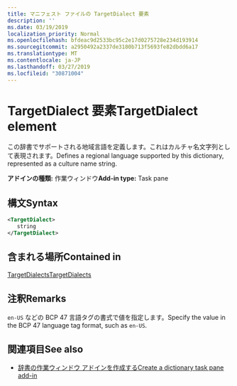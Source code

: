```yaml
---
title: マニフェスト ファイルの TargetDialect 要素
description: ''
ms.date: 03/19/2019
localization_priority: Normal
ms.openlocfilehash: bfdeac9d2533bc95c2e17d0275728e234d193914
ms.sourcegitcommit: a2950492a2337de3180b713f5693fe82dbdd6a17
ms.translationtype: MT
ms.contentlocale: ja-JP
ms.lasthandoff: 03/27/2019
ms.locfileid: "30871004"
---
```

# <a name="targetdialect-element"></a><span data-ttu-id="97d8a-102">TargetDialect 要素</span><span class="sxs-lookup"><span data-stu-id="97d8a-102">TargetDialect element</span></span>

<span data-ttu-id="97d8a-103">この辞書でサポートされる地域言語を定義します。これはカルチャ名文字列として表現されます。</span><span class="sxs-lookup"><span data-stu-id="97d8a-103">Defines a regional language supported by this dictionary, represented as a culture name string.</span></span>

<span data-ttu-id="97d8a-104">**アドインの種類:** 作業ウィンドウ</span><span class="sxs-lookup"><span data-stu-id="97d8a-104">**Add-in type:** Task pane</span></span>

## <a name="syntax"></a><span data-ttu-id="97d8a-105">構文</span><span class="sxs-lookup"><span data-stu-id="97d8a-105">Syntax</span></span>

```XML
<TargetDialect>
   string 
</TargetDialect>
```

## <a name="contained-in"></a><span data-ttu-id="97d8a-106">含まれる場所</span><span class="sxs-lookup"><span data-stu-id="97d8a-106">Contained in</span></span>

[<span data-ttu-id="97d8a-107">TargetDialects</span><span class="sxs-lookup"><span data-stu-id="97d8a-107">TargetDialects</span></span>](targetdialects.md)

## <a name="remarks"></a><span data-ttu-id="97d8a-108">注釈</span><span class="sxs-lookup"><span data-stu-id="97d8a-108">Remarks</span></span>

<span data-ttu-id="97d8a-109">`en-US` などの BCP 47 言語タグの書式で値を指定します。</span><span class="sxs-lookup"><span data-stu-id="97d8a-109">Specify the value in the BCP 47 language tag format, such as  `en-US`.</span></span>

## <a name="see-also"></a><span data-ttu-id="97d8a-110">関連項目</span><span class="sxs-lookup"><span data-stu-id="97d8a-110">See also</span></span>

- [<span data-ttu-id="97d8a-111">辞書の作業ウィンドウ アドインを作成する</span><span class="sxs-lookup"><span data-stu-id="97d8a-111">Create a dictionary task pane add-in</span></span>](/office/dev/add-ins/word/dictionary-task-pane-add-ins)
    
